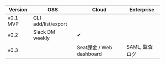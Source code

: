 | Version | OSS | Cloud | Enterprise |
|---------|-----|-------|------------|
| v0.1 MVP | CLI add/list/export |  |  |
| v0.2    | Slack DM weekly | ✔ | |
| v0.3    |  | Seat課金 / Web dashboard | SAML, 監査ログ |
